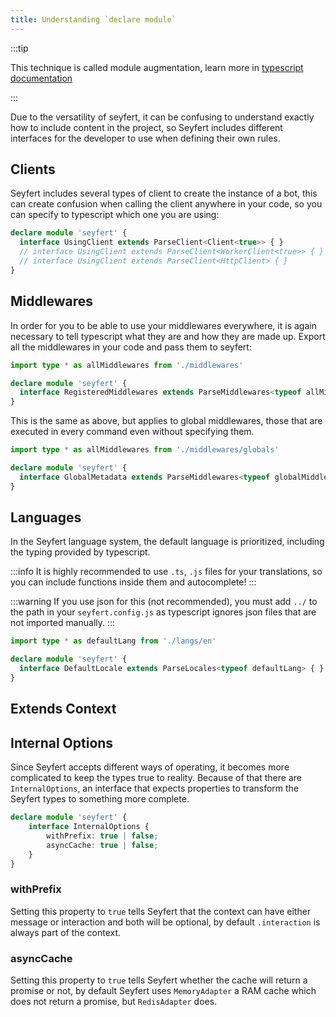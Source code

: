 ```yaml
---
title: Understanding `declare module`
---
```


:::tip

This technique is called module augmentation, learn more in [typescript documentation](https://www.typescriptlang.org/docs/handbook/declaration-merging.html#module-augmentation)

:::

Due to the versatility of seyfert, it can be confusing to understand exactly how to include content in the project, so Seyfert includes different interfaces for the developer to use when defining their own rules.
## Clients

Seyfert includes several types of client to create the instance of a bot, this can create confusion when calling the client anywhere in your code, so you can specify to typescript which one you are using:
```ts copy
declare module 'seyfert' {
  interface UsingClient extends ParseClient<Client<true>> { }
  // interface UsingClient extends ParseClient<WorkerClient<true>> { }
  // interface UsingClient extends ParseClient<HttpClient> { }
} 
```

## Middlewares

In order for you to be able to use your middlewares everywhere, it is again necessary to tell typescript what they are and how they are made up. Export all the middlewares in your code and pass them to seyfert:
```ts copy
import type * as allMiddlewares from './middlewares'

declare module 'seyfert' {
  interface RegisteredMiddlewares extends ParseMiddlewares<typeof allMiddlewares> { }
}
```
This is the same as above, but applies to global middlewares, those that are executed in every command even without specifying them.

```ts copy
import type * as allMiddlewares from './middlewares/globals'

declare module 'seyfert' {
  interface GlobalMetadata extends ParseMiddlewares<typeof globalMiddlewares> { }
} 
```
## Languages

In the Seyfert language system, the default language is prioritized, including the typing provided by typescript.

:::info
It is highly recommended to use `.ts`, `.js` files for your translations, so you can include functions inside them and autocomplete!
:::

:::warning
If you use json for this (not recommended), you must add `../` to the path in your `seyfert.config.js` as typescript ignores json files that are not imported manually.
:::

```ts copy
import type * as defaultLang from './langs/en'

declare module 'seyfert' {
  interface DefaultLocale extends ParseLocales<typeof defaultLang> { }   
} 
```

## Extends Context



## Internal Options

Since Seyfert accepts different ways of operating, it becomes more complicated to keep the types true to reality. Because of that there are `InternalOptions`, an interface that expects properties to transform the Seyfert types to something more complete.

```ts copy
declare module 'seyfert' {
	interface InternalOptions {
		withPrefix: true | false;
		asyncCache: true | false;
	}
}
```

### withPrefix
Setting this property to `true` tells Seyfert that the context can have either message or interaction and both will be optional, by default `.interaction` is always part of the context.

### asyncCache
Setting this property to `true` tells Seyfert whether the cache will return a promise or not, by default Seyfert uses `MemoryAdapter` a RAM cache which does not return a promise, but `RedisAdapter` does.